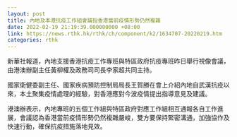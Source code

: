 ```yaml
---
layout: post
title: 內地及本港抗疫工作組會議指香港當前疫情形勢仍然複雜
date: 2022-02-19 21:19:39.000000000 +08:00
link: https://news.rthk.hk/rthk/ch/component/k2/1634707-20220219.htm
categories: rthk
---
```


新華社報道，內地支援香港抗疫工作專班與特區政府抗疫專班昨日舉行視像會議，由港澳辦副主任黃柳權及政務司司長李家超共同主持。

國家衛健委副主任、國家疾病預防控制局局長王賀勝在會上介紹內地自武漢抗疫以來，本土聚集疫情處理的經驗，對香港應對今波疫情提出指導意見及建議。

港澳辦表示，內地專班的五個工作組與特區政府對應工作組相互通報各自工作進展，會議認為香港當前疫情形勢仍然複雜嚴峻，雙方要保持緊密溝通，加強協作及快速行動，確保抗疫措施落地見效。
